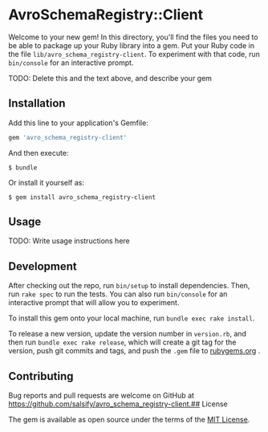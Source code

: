 # AvroSchemaRegistry::Client

Welcome to your new gem! In this directory, you'll find the files you need to be
able to package up your Ruby library into a gem. Put your Ruby code in the file
`lib/avro_schema_registry-client`. To experiment with that code, run 
`bin/console` for an interactive prompt.

TODO: Delete this and the text above, and describe your gem

## Installation

Add this line to your application's Gemfile:

```ruby
gem 'avro_schema_registry-client'
```

And then execute:

    $ bundle

Or install it yourself as:

    $ gem install avro_schema_registry-client

## Usage

TODO: Write usage instructions here

## Development

After checking out the repo, run `bin/setup` to install dependencies. Then,
run `rake spec` to run the tests. You can also run `bin/console` for an
interactive prompt that will allow you to experiment.

To install this gem onto your local machine, run `bundle exec rake install`. 

To release a new version, update the version number in `version.rb`, and then
run `bundle exec rake release`, which will create a git tag for the version,
push git commits and tags, and push the `.gem` file to
[rubygems.org](https://rubygems.org)
.

## Contributing

Bug reports and pull requests are welcome on GitHub at
https://github.com/salsify/avro_schema_registry-client.## License

The gem is available as open source under the terms of the
[MIT License](http://opensource.org/licenses/MIT).

